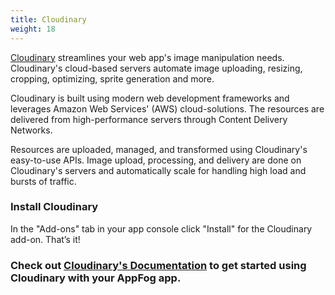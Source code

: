 ```yaml
---
title: Cloudinary
weight: 18
---
```


[Cloudinary](http://cloudinary.com/) streamlines your web app's image manipulation needs. Cloudinary's cloud-based servers automate image uploading, resizing, cropping, optimizing, sprite generation and more.

Cloudinary is built using modern web development frameworks and leverages Amazon Web Services' (AWS) cloud-solutions. The resources are delivered from high-performance servers through Content Delivery Networks.

Resources are uploaded, managed, and transformed using Cloudinary's easy-to-use APIs. Image upload, processing, and delivery are done on Cloudinary's servers and automatically scale for handling high load and bursts of traffic.

### Install Cloudinary

In the "Add-ons" tab in your app console click "Install" for the Cloudinary add-on. That’s it!

### Check out [Cloudinary's Documentation](http://cloudinary.com/documentation/appfog_integration) to get started using Cloudinary with your AppFog app.
